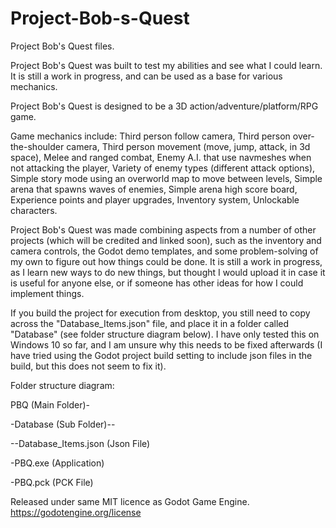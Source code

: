 # Project-Bob-s-Quest
Project Bob's Quest files. 

Project Bob's Quest was built to test my abilities and see what I could learn. It is still a work in progress, and can be used as a base for various mechanics.

Project Bob's Quest is designed to be a 3D action/adventure/platform/RPG game.

Game mechanics include:
Third person follow camera,
Third person over-the-shoulder camera,
Third person movement (move, jump, attack, in 3d space),
Melee and ranged combat,
Enemy A.I. that use navmeshes when not attacking the player,
Variety of enemy types (different attack options),
Simple story mode using an overworld map to move between levels,
Simple arena that spawns waves of enemies,
Simple arena high score board,
Experience points and player upgrades,
Inventory system,
Unlockable characters.

Project Bob's Quest was made combining aspects from a number of other projects (which will be credited and linked soon), such as the inventory and camera controls, the Godot demo templates, and some problem-solving of my own to figure out how things could be done.
It is still a work in progress, as I learn new ways to do new things, but thought I would upload it in case it is useful for anyone else, or if someone has other ideas for how I could implement things.

If you build the project for execution from desktop, you still need to copy across the "Database_Items.json" file, and place it in a folder called "Database" (see folder structure diagram below). I have only tested this on Windows 10 so far, and I am unsure why this needs to be fixed afterwards (I have tried using the Godot project build setting to include json files in the build, but this does not seem to fix it).

Folder structure diagram:

PBQ (Main Folder)-

-Database (Sub Folder)--

   --Database_Items.json (Json File)

-PBQ.exe (Application)

-PBQ.pck (PCK File)


Released under same MIT licence as Godot Game Engine.
https://godotengine.org/license
